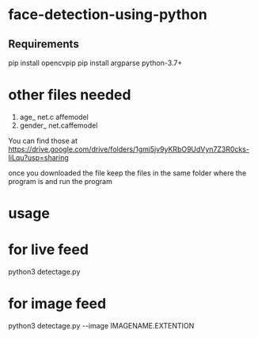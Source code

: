 # face-detection-using-python

## Requirements
pip install opencvpip 
pip install argparse
python-3.7+

# other files needed 
1. age_ net.c affemodel
2. gender_ net.caffemodel

You can find those at 
https://drive.google.com/drive/folders/1gmi5jv9yKRbO9UdVyn7Z3R0cks-IiLqu?usp=sharing

once you downloaded the file keep the files in the same folder where the program is and run the program

#  usage
# for live feed
python3 detectage.py
# for image feed
python3 detectage.py --image IMAGENAME.EXTENTION
